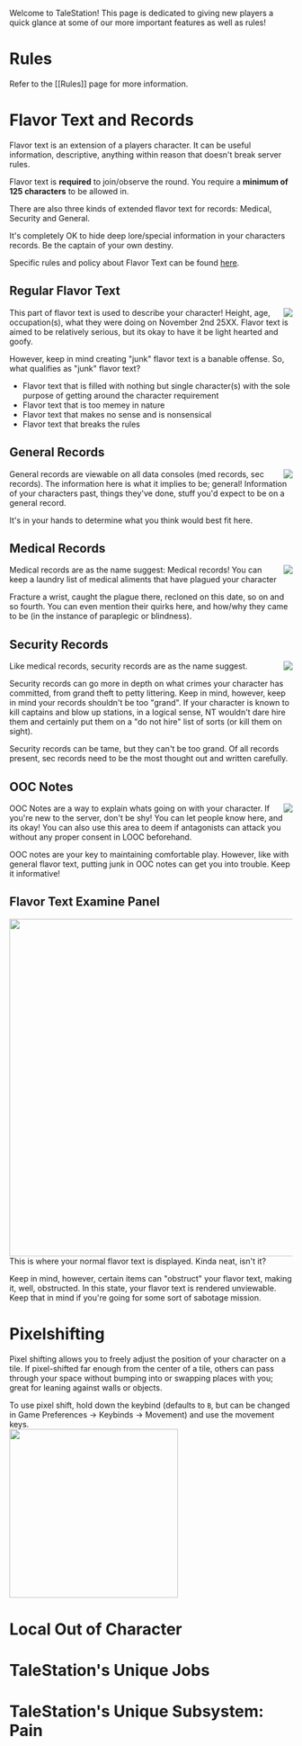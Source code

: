 Welcome to TaleStation! This page is dedicated to giving new players a quick glance at some of our more important features as well as rules!

# Rules

Refer to the [[Rules]] page for more information.

# Flavor Text and Records

Flavor text is an extension of a players character. It can be useful information, descriptive, anything within reason that doesn't break server rules.

Flavor text is **required** to join/observe the round. You require a **minimum of 125 characters** to be allowed in.

There are also three kinds of extended flavor text for records: Medical, Security and General.

It's completely OK to hide deep lore/special information in your characters records. Be the captain of your own destiny.

Specific rules and policy about Flavor Text can be found [here]().

## Regular Flavor Text

<img align ="right" img src="https://github.com/TaleStation/TaleStation/assets/70232195/cb07f98a-57f7-42b4-86a9-75bd3e5dac74">

This part of flavor text is used to describe your character! Height, age, occupation(s), what they were doing on November 2nd 25XX. Flavor text is aimed to be relatively serious, but its okay to have it be light hearted and goofy.

However, keep in mind creating "junk" flavor text is a banable offense. So, what qualifies as "junk" flavor text?
- Flavor text that is filled with nothing but single character(s) with the sole purpose of getting around the character requirement
- Flavor text that is too memey in nature
- Flavor text that makes no sense and is nonsensical
- Flavor text that breaks the rules

## General Records

<img align ="right" img src="https://github.com/TaleStation/TaleStation/assets/70232195/f8d1b4be-c590-47a6-a136-408ed417266e">

General records are viewable on all data consoles (med records, sec records). The information here is what it implies to be; general! Information of your characters past, things they've done, stuff you'd expect to be on a general record. 

It's in your hands to determine what you think would best fit here.

## Medical Records

<img align ="right" img src="https://github.com/TaleStation/TaleStation/assets/70232195/92a5600f-006f-4e7e-957c-27c277a525fc">

Medical records are as the name suggest: Medical records! You can keep a laundry list of medical aliments that have plagued your character

Fracture a wrist, caught the plague there, recloned on this date, so on and so fourth. You can even mention their quirks here, and how/why they came to be (in the instance of paraplegic or blindness). 

## Security Records

<img align ="right" img src="https://github.com/TaleStation/TaleStation/assets/70232195/afffc468-ce49-4e54-922a-4b0c50f805d5">

Like medical records, security records are as the name suggest.

Security records can go more in depth on what crimes your character has committed, from grand theft to petty littering. Keep in mind, however, keep in mind your records shouldn't be too "grand". If your character is known to kill captains and blow up stations, in a logical sense, NT wouldn't dare hire them and certainly put them on a "do not hire" list of sorts (or kill them on sight).

Security records can be tame, but they can't be too grand. Of all records present, sec records need to be the most thought out and written carefully.

## OOC Notes

<img align ="right" img src="https://github.com/TaleStation/TaleStation/assets/70232195/29357bcf-7ebc-4c90-bd8e-e3be8c16a7a7">

OOC Notes are a way to explain whats going on with your character. If you're new to the server, don't be shy! You can let people know here, and its okay! You can also use this area to deem if antagonists can attack you without any proper consent in LOOC beforehand. 

OOC notes are your key to maintaining comfortable play. However, like with general flavor text, putting junk in OOC notes can get you into trouble. Keep it informative!

## Flavor Text Examine Panel

<img align="right" width=600 img src="https://github.com/TaleStation/TaleStation/assets/70232195/9062de28-5d9d-4674-a7f1-3a9d1ebae011">

This is where your normal flavor text is displayed. Kinda neat, isn't it?

Keep in mind, however, certain items can "obstruct" your flavor text, making it, well, obstructed. In this state, your flavor text is rendered unviewable. Keep that in mind if you're going for some sort of sabotage mission.

# Pixelshifting
Pixel shifting allows you to freely adjust the position of your character on a tile. If pixel-shifted far enough from the center of a tile, others can pass through your space without bumping into or swapping places with you; great for leaning against walls or objects.

To use pixel shift, hold down the keybind (defaults to `B`, but can be changed in Game Preferences -> Keybinds -> Movement) and use the movement keys.<br>
<img src="https://github.com/TaleStation/TaleStation/assets/105393050/69c0f6a7-02d8-48f8-b99d-8c9752ca58f0" width=300>

# Local Out of Character

# TaleStation's Unique Jobs

# TaleStation's Unique Subsystem: Pain